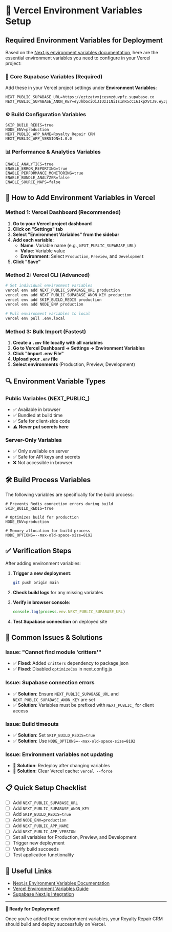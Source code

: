 # 🔧 Vercel Environment Variables Setup

## **Required Environment Variables for Deployment**

Based on the [Next.js environment variables documentation](https://nextjs.org/docs/pages/guides/environment-variables), here are the essential environment variables you need to configure in your Vercel project:

### **🔑 Core Supabase Variables (Required)**

Add these in your Vercel project settings under **Environment Variables**:

```env
NEXT_PUBLIC_SUPABASE_URL=https://eztzatvxjcesmzduvpfz.supabase.co
NEXT_PUBLIC_SUPABASE_ANON_KEY=eyJhbGciOiJIUzI1NiIsInR5cCI6IkpXVCJ9.eyJpc3MiOiJzdXBhYmFzZSIsInJlZiI6ImV6dHphdHZ4amNlc216ZHV2cGZ6Iiwicm9sZSI6ImFub24iLCJpYXQiOjE3NDg3NDExOTgsImV4cCI6MjA2NDMxNzE5OH0.IIehcYy2AVg5nBVKjY_pdiAJcDphHkUqdsEOTBEGNOU
```

### **⚙️ Build Configuration Variables**

```env
SKIP_BUILD_REDIS=true
NODE_ENV=production
NEXT_PUBLIC_APP_NAME=Royalty Repair CRM
NEXT_PUBLIC_APP_VERSION=1.0.0
```

### **📊 Performance & Analytics Variables**

```env
ENABLE_ANALYTICS=true
ENABLE_ERROR_REPORTING=true
ENABLE_PERFORMANCE_MONITORING=true
ENABLE_BUNDLE_ANALYZER=false
ENABLE_SOURCE_MAPS=false
```

## **🚀 How to Add Environment Variables in Vercel**

### **Method 1: Vercel Dashboard (Recommended)**

1. **Go to your Vercel project dashboard**
2. **Click on "Settings" tab**
3. **Select "Environment Variables" from the sidebar**
4. **Add each variable:**
   - **Name**: Variable name (e.g., `NEXT_PUBLIC_SUPABASE_URL`)
   - **Value**: Variable value
   - **Environment**: Select `Production`, `Preview`, and `Development`
5. **Click "Save"**

### **Method 2: Vercel CLI (Advanced)**

```bash
# Set individual environment variables
vercel env add NEXT_PUBLIC_SUPABASE_URL production
vercel env add NEXT_PUBLIC_SUPABASE_ANON_KEY production
vercel env add SKIP_BUILD_REDIS production
vercel env add NODE_ENV production

# Pull environment variables to local
vercel env pull .env.local
```

### **Method 3: Bulk Import (Fastest)**

1. **Create a `.env` file locally with all variables**
2. **Go to Vercel Dashboard → Settings → Environment Variables**
3. **Click "Import .env File"**
4. **Upload your `.env` file**
5. **Select environments** (Production, Preview, Development)

## **🔍 Environment Variable Types**

### **Public Variables (NEXT_PUBLIC_)**
- ✅ Available in browser
- ✅ Bundled at build time
- ✅ Safe for client-side code
- ⚠️ **Never put secrets here**

### **Server-Only Variables**
- ✅ Only available on server
- ✅ Safe for API keys and secrets
- ❌ Not accessible in browser

## **🛠️ Build Process Variables**

The following variables are specifically for the build process:

```env
# Prevents Redis connection errors during build
SKIP_BUILD_REDIS=true

# Optimizes build for production
NODE_ENV=production

# Memory allocation for build process
NODE_OPTIONS=--max-old-space-size=8192
```

## **✅ Verification Steps**

After adding environment variables:

1. **Trigger a new deployment**:
   ```bash
   git push origin main
   ```

2. **Check build logs** for any missing variables

3. **Verify in browser console**:
   ```javascript
   console.log(process.env.NEXT_PUBLIC_SUPABASE_URL)
   ```

4. **Test Supabase connection** on deployed site

## **🚨 Common Issues & Solutions**

### **Issue: "Cannot find module 'critters'"**
- ✅ **Fixed**: Added `critters` dependency to package.json
- ✅ **Fixed**: Disabled `optimizeCss` in next.config.js

### **Issue: Supabase connection errors**
- ✅ **Solution**: Ensure `NEXT_PUBLIC_SUPABASE_URL` and `NEXT_PUBLIC_SUPABASE_ANON_KEY` are set
- ✅ **Solution**: Variables must be prefixed with `NEXT_PUBLIC_` for client access

### **Issue: Build timeouts**
- ✅ **Solution**: Set `SKIP_BUILD_REDIS=true`
- ✅ **Solution**: Use `NODE_OPTIONS=--max-old-space-size=8192`

### **Issue: Environment variables not updating**
- 🔄 **Solution**: Redeploy after changing variables
- 🔄 **Solution**: Clear Vercel cache: `vercel --force`

## **📋 Quick Setup Checklist**

- [ ] Add `NEXT_PUBLIC_SUPABASE_URL`
- [ ] Add `NEXT_PUBLIC_SUPABASE_ANON_KEY`
- [ ] Add `SKIP_BUILD_REDIS=true`
- [ ] Add `NODE_ENV=production`
- [ ] Add `NEXT_PUBLIC_APP_NAME`
- [ ] Add `NEXT_PUBLIC_APP_VERSION`
- [ ] Set all variables for Production, Preview, and Development
- [ ] Trigger new deployment
- [ ] Verify build succeeds
- [ ] Test application functionality

## **🔗 Useful Links**

- [Next.js Environment Variables Documentation](https://nextjs.org/docs/pages/guides/environment-variables)
- [Vercel Environment Variables Guide](https://vercel.com/docs/concepts/projects/environment-variables)
- [Supabase Next.js Integration](https://supabase.com/docs/guides/getting-started/quickstarts/nextjs)

---

**🎯 Ready for Deployment!**

Once you've added these environment variables, your Royalty Repair CRM should build and deploy successfully on Vercel.